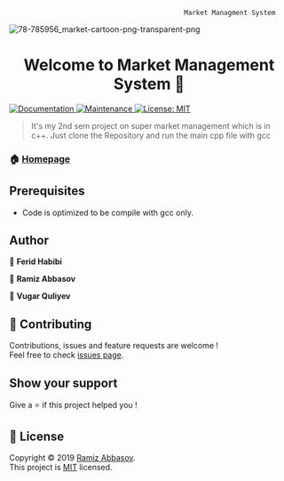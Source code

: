                                             	Market Managment System
![78-785956_market-cartoon-png-transparent-png](https://user-images.githubusercontent.com/75210504/103094337-fd87de80-45b1-11eb-97a3-78e672d4c08a.png)

<h1 align="center">Welcome to Market Management System 👋</h1>
<p>
  <a href="https://github.com/Ace-Krypton/Market-Managment/#readme">
    <img alt="Documentation" src="https://img.shields.io/badge/documentation-yes-brightgreen.svg" target="_blank" />
  </a>
  <a href="https://github.com/kefranabg/readme-md-generator/graphs/commit-activity">
    <img alt="Maintenance" src="https://img.shields.io/badge/Maintained%3F-yes-green.svg" target="_blank" />
  </a>
  <a href="https://github.com/jayskhatri/Super-Market-Management/blob/master/LICENSE">
    <img alt="License: MIT" src="https://img.shields.io/badge/License-MIT-yellow.svg" target="_blank" />
  </a>
</p>

> It&#39;s my 2nd sem project on super market management which is in c++. Just clone the Repository and run the main cpp file with gcc

### 🏠 [Homepage](https://github.com/Ace-Krypton/Market-Managment)

## Prerequisites

- Code is optimized to be compile with gcc only.

## Author

👤 **Ferid Habibi**

👤 **Ramiz Abbasov**

👤 **Vugar Quliyev**

## 🤝 Contributing

Contributions, issues and feature requests are welcome !<br />Feel free to check [issues page](https://github.com/Ace-Krypton/Market-Managment/issues).

## Show your support

Give a ⭐️ if this project helped you !

## 📝 License

Copyright © 2019 [Ramiz Abbasov](https://github.com/Ace-Krypton).<br />
This project is [MIT](https://github.com/Ace-Krypton/Market-Managment/blob/master/LICENSE) licensed.
